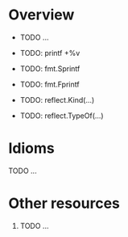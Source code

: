 # Overview
- TODO ...



- TODO: printf +%v
- TODO: fmt.Sprintf
- TODO: fmt.Fprintf
- TODO: reflect.Kind(...)
- TODO: reflect.TypeOf(...)


# Idioms
TODO ...


# Other resources
1. TODO ...
